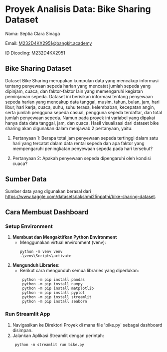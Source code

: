 # Proyek Analisis Data: Bike Sharing Dataset

Nama: Septia Clara Sinaga

Email: M232D4KX2951@bangkit.academy

ID Dicoding: M232D4KX2951

## Bike Sharing Dataset

Dataset Bike Sharing merupakan kumpulan data yang mencakup informasi tentang penyewaan sepeda harian yang mencatat jumlah sepeda yang dipinjam, cuaca, dan faktor-faktor lain yang memengaruhi kegiatan peminjaman sepeda. Dataset ini berisikan informasi tentang penyewaan sepeda harian yang mencakup data tanggal, musim, tahun, bulan, jam, hari libur, hari kerja, cuaca, suhu, suhu terasa, kelembaban, kecepatan angin, serta jumlah pengguna sepeda casual, pengguna sepeda terdaftar, dan total jumlah penyewaan sepeda. Namun pada proyek ini variabel yang dipakai hanya data data tanggal, jam, dan cuaca. Hasil visualisasi dari dataset bike sharing akan digunakan dalam menjawab 2 pertanyaan, yaitu:

1. Pertanyaan 1: Berapa total jam penyewaan sepeda tertinggi dalam satu hari yang tercatat dalam data rental sepeda dan apa faktor yang mempengaruhi peningkatan penyewaan sepeda pada hari tersebut?

2. Pertanyaan 2: Apakah penyewaan sepeda dipengaruhi oleh kondisi cuaca?

## Sumber Data

Sumber data yang digunakan berasal dari https://www.kaggle.com/datasets/lakshmi25npathi/bike-sharing-dataset.

## Cara Membuat Dashboard
### Setup Environment
1. **Membuat dan Mengaktifkan Python Environment**
   - Menggunakan virtual environment (venv):
      ```
      python -m venv venv
      .\venv\Scripts\activate
      ```
2. **Mengunduh Libraries**:
   - Berikut cara mengunduh semua libraries yang diperlukan:
     ```
      python -m pip install pandas
      python -m pip install numpy
      python -m pip install matplotlib
      python -m pip install pyplot
      python -m pip install streamlit
      python -m pip install seaborn
     ```
### Run Streamlit App
1. Navigasikan ke Direktori Proyek di mana file 'bike.py' sebagai dashboard disimpan.
2. Jalankan Aplikasi Streamlit dengan perintah:
   ```
    python -m streamlit run bike.py
   ```


     




